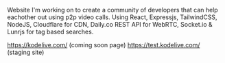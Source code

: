 Website I'm working on to create a community of developers that can help eachother out using p2p video calls. Using React, Expressjs, TailwindCSS, NodeJS, Cloudflare for CDN, Daily.co REST API for WebRTC, Socket.io & Lunrjs for tag based searches.

https://kodelive.com/ (coming soon page)
https://test.kodelive.com/  (staging site)

